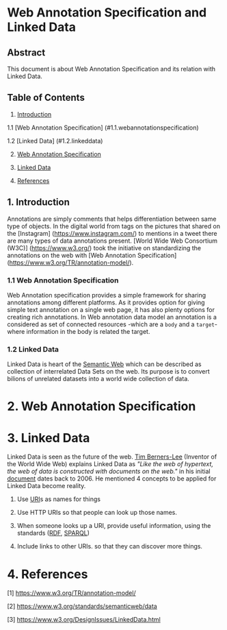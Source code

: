 # Web Annotation Specification and Linked Data

## Abstract

  This document is about Web Annotation Specification and its relation with Linked Data. 

## Table of Contents
1. [Introduction](#1.introduction)

  1.1 [Web Annotation Specification] (#1.1.webannotationspecification)
  
  1.2 [Linked Data] (#1.2.linkeddata)
  
2. [Web Annotation Specification](#2.webannotationspecification)

3. [Linked Data](#3.linkeddata)
  
4. [References](#4.references)


## 1. Introduction <a id="1.introduction"></a>

Annotations are simply comments that helps differentiation between same type of objects. In the digital world from tags on the pictures that shared on the [Instagram] (https://www.instagram.com/) to mentions in a tweet there are many types of data annotations present. [World Wide Web Consortium (W3C)] (https://www.w3.org/) took the initiative on standardizing the annotations on the web with [Web Annotation Specification] (https://www.w3.org/TR/annotation-model/).

### 1.1 Web Annotation Specification <a id="1.1.webannotationspecification"></a>

Web Annotation specification provides a simple framework for sharing annotations among different platforms. As it provides option for giving simple text annotation on a single web page, it has also plenty options for creating rich annotations. In  Web annotation data model an annotation is a considered as set of connected resources -which are a `body` and a `target`- where information in the body is related the target. 

### 1.2 Linked Data <a id="1.2.linkeddata"></a>

Linked Data is heart of the [Semantic Web](https://www.w3.org/standards/semanticweb/) which can be described as collection of interrelated Data Sets on the web. Its purpose is to convert bilions of unrelated datasets into a world wide collection of data.

# 2. Web Annotation Specification <a id="2.webannotationspecification"></a>


# 3. Linked Data <a id="3.linkeddata"></a>

Linked Data is seen as the future of the web. [Tim Berners-Lee](https://www.w3.org/People/Berners-Lee/) (Inventor of the World Wide Web) explains Linked Data as *"Like the web of hypertext, the web of data is constructed with documents on the web."* in his initial [document](https://www.w3.org/DesignIssues/LinkedData.html) dates back to 2006. He mentioned 4 concepts to be applied for Linked Data become reality. 

1. Use [URI](https://www.ietf.org/rfc/rfc3986.txt)s as names for things

2. Use HTTP URIs so that people can look up those names.

3. When someone looks up a URI, provide useful information, using the standards ([RDF](https://www.w3.org/RDF/), [SPARQL](https://www.w3.org/TR/2013/REC-sparql11-overview-20130321/))

4. Include links to other URIs. so that they can discover more things.

# 4. References <a id="4.references"></a>

[1]<a id="reference1"></a> <https://www.w3.org/TR/annotation-model/>

[2]<a id="reference2"></a> <https://www.w3.org/standards/semanticweb/data>

[3]<a id="reference3"></a> <https://www.w3.org/DesignIssues/LinkedData.html>


